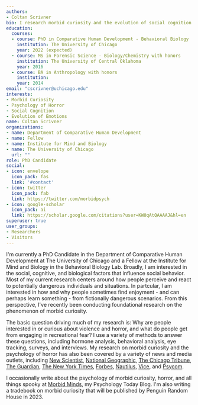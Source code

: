 ```yaml
---
authors:
- Coltan Scrivner
bio: I research morbid curiosity and the evolution of social cognition
education:
  courses:
  - course: PhD in Comparative Human Development - Behavioral Biology
    institution: The University of Chicago
    year: 2022 (expected)
  - course: MS in Forensic Science - Biology/Chemistry with honors
    institution: The University of Central Oklahoma
    year: 2016
  - course: BA in Anthropology with honors
    institution:
    year: 2014
email: "cscrivner@uchicago.edu"
interests:
- Morbid Curiosity
- Psychology of Horror
- Social Cognition
- Evolution of Emotions
name: Coltan Scrivner
organizations:
- name: Department of Comparative Human Development
- name: Fellow
- name: Institute for Mind and Biology
- name: The University of Chicago
  url: ""
role: PhD Candidate
social:
- icon: envelope
  icon_pack: fas
  link: '#contact'
- icon: twitter
  icon_pack: fab
  link: https://twitter.com/morbidpsych
- icon: google-scholar
  icon_pack: ai
  link: https://scholar.google.com/citations?user=KW0qAtQAAAAJ&hl=en
superuser: true
user_groups:
- Researchers
- Visitors
---
```


I'm currently a PhD Candidate in the Department of Comparative Human Development at The University of Chicago and a Fellow at the Institute for Mind and Biology in the Behavioral Biology Lab. Broadly, I am interested in the social, cognitive, and biological factors that influence social behavior. Most of my current research centers around how people perceive and react to potentially dangerous individuals and situations. In partcular, I am interested in how and why people sometimes find enjoyment - and can perhaps learn something - from fictionally dangerous scenarios. From this perspective, I've recently been conducting foundational research on the phenomenon of morbid curiosity. 

The basic question driving much of my research is: Why are people interested in or curious about violence and horror, and what do people get from engaging in recreational fear? I use a variety of methods to answer these questions, including hormone analysis, behavioral analysis, eye tracking, surveys, and interviews. My research on morbid curiosity and the psychology of horror has also been covered by a variety of news and media outlets, including [New Scientist](https://www.newscientist.com/article/2247744-horror-movie-fans-are-better-at-coping-with-the-coronavirus-pandemic/), [National Geographic](https://www.nationalgeographic.com/science/2020/10/how-horror-movies-can-help-overcome-trauma-and-relieve-stress/), [The Chicago Tribune](https://www.chicagotribune.com/entertainment/ct-ent-morbid-curiosity-research-uchicago-20201014-l6br33nmrvffzmcpyndqbjfhqu-story.html), [The Guardian](https://www.theguardian.com/science/2020/jul/01/end-of-the-world-as-we-know-it-fans-of-apocalyptic-films), [The New York Times](https://www.nytimes.com/2020/08/20/movies/scary-movies-summer.html), [Forbes](https://www.forbes.com/sites/alisonescalante/2021/01/15/why-the-zombie-apocalypse-prepared-us-for-pandemic-coronavirus/?sh=2e24bb954d46), [Nautilus](http://nautil.us/issue/87/risk/horror-fans-have-more-fun-during-a-pandemic), [Vice](https://www.vice.com/en_ca/article/5dzvez/horror-movie-fans-are-more-equipped-to-deal-with-the-pandemic-study-says), and [Psycom](https://www.psycom.net/scary-movies-anxiety). 

I occasionally write about the psychology of morbid curiosity, horror, and all things spooky at [Morbid Minds](https://www.psychologytoday.com/us/blog/morbid-minds), my Psychology Today Blog. I'm also writing a tradebook on morbid curiosity that will be published by Penguin Random House in 2023. 
 
